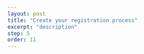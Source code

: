 ```yaml
---
layout: post
title: "Create your registration process"
excerpt: "description"
step: 5
order: 11
---
```


